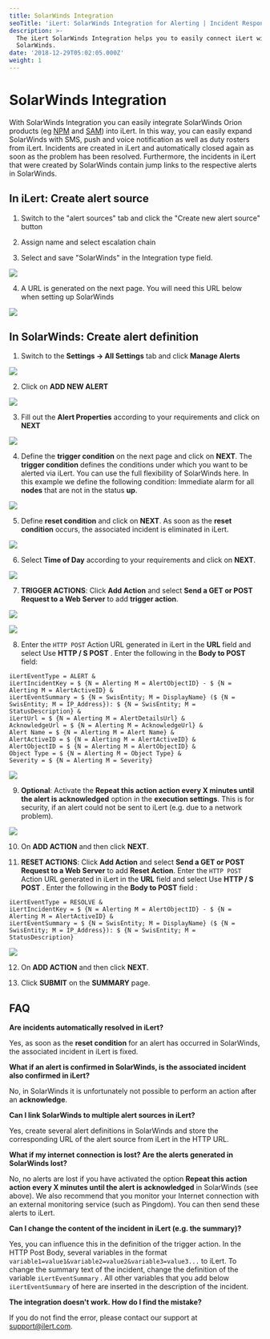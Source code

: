 ```yaml
---
title: SolarWinds Integration
seoTitle: 'iLert: SolarWinds Integration for Alerting | Incident Response | Uptime'
description: >-
  The iLert SolarWinds Integration helps you to easily connect iLert with
  SolarWinds.
date: '2018-12-29T05:02:05.000Z'
weight: 1
---
```


# SolarWinds Integration

With SolarWinds Integration you can easily integrate SolarWinds Orion products \(eg [NPM](https://www.solarwinds.com/network-performance-monitor) and [SAM](https://www.solarwinds.com/server-application-monitor)\) into iLert. In this way, you can easily expand SolarWinds with SMS, push and voice notification as well as duty rosters from iLert. Incidents are created in iLert and automatically closed again as soon as the problem has been resolved. Furthermore, the incidents in iLert that were created by SolarWinds contain jump links to the respective alerts in SolarWinds.

## In iLert: Create alert source <a id="create-alarm-source"></a>

1. Switch to the "alert sources" tab and click the "Create new alert source" button

2. Assign name and select escalation chain

3. Select and save "SolarWinds" in the Integration type field.

![](../.gitbook/assets/sw1.png)

4. A URL is generated on the next page. You will need this URL below when setting up SolarWinds

![](../.gitbook/assets/sw2.png)

## In SolarWinds: Create alert definition <a id="alert-definition"></a>

1. Switch to the **Settings → All Settings** tab and click **Manage Alerts**

![](../.gitbook/assets/sw3.png)

2. Click on **ADD NEW ALERT**

![](../.gitbook/assets/sw4.png)

3. Fill out the **Alert Properties** according to your requirements and click on **NEXT**

![](../.gitbook/assets/sw5.png)

4. Define the **trigger condition** on the next page and click on **NEXT**. The **trigger condition** defines the conditions under which you want to be alerted via iLert. You can use the full flexibility of SolarWinds here. In this example we define the following condition: Immediate alarm for all **nodes** that are not in the status **up**.

![](../.gitbook/assets/sw6.png)

5. Define **reset condition** and click on **NEXT**. As soon as the **reset condition** occurs, the associated incident is eliminated in iLert.

![](../.gitbook/assets/sw7.png)

6. Select **Time of Day** according to your requirements and click on **NEXT**.

![](../.gitbook/assets/sw8.png)

7. **TRIGGER ACTIONS**: Click **Add Action** and select **Send a GET or POST Request to a Web Server** to add **trigger action**.

![](../.gitbook/assets/sw9.png)

![](../.gitbook/assets/sw10.png)

8. Enter the `HTTP POST` Action URL generated in iLert in the **URL** field and select Use **HTTP / S POST** . Enter the following in the **Body to POST** field:

```text
iLertEventType = ALERT &
iLertIncidentKey = $ {N = Alerting M = AlertObjectID} - $ {N = Alerting M = AlertActiveID} &
iLertEventSummary = $ {N = SwisEntity; M = DisplayName} ($ {N = SwisEntity; M = IP_Address}): $ {N = SwisEntity; M = StatusDescription} &
iLertUrl = $ {N = Alerting M = AlertDetailsUrl} &
AcknowledgeUrl = $ {N = Alerting M = AcknowledgeUrl} &
Alert Name = $ {N = Alerting M = Alert Name} &
AlertActiveID = $ {N = Alerting M = AlertActiveID} &
AlertObjectID = $ {N = Alerting M = AlertObjectID} &
Object Type = $ {N = Alerting M = Object Type} &
Severity = $ {N = Alerting M = Severity}
```

![](../.gitbook/assets/sw11.png)

9. **Optional**: Activate the **Repeat this action action every X minutes until the alert is acknowledged** option in the **execution settings**. This is for security, if an alert could not be sent to iLert \(e.g. due to a network problem\).

![](../.gitbook/assets/sw12.png)

10. On **ADD ACTION** and  then click **NEXT**.

11. **RESET ACTIONS**:  Click **Add Action** and select **Send a GET or POST Request to a Web Server** to add **Reset Action**. Enter the `HTTP POST` Action URL generated in iLert in the **URL** field and select Use **HTTP / S POST** . Enter the following in the **Body to POST** field :

```text
iLertEventType = RESOLVE &
iLertIncidentKey = $ {N = Alerting M = AlertObjectID} - $ {N = Alerting M = AlertActiveID} &
iLertEventSummary = $ {N = SwisEntity; M = DisplayName} ($ {N = SwisEntity; M = IP_Address}): $ {N = SwisEntity; M = StatusDescription}
```

![](../.gitbook/assets/sw13.png)

12. On **ADD ACTION** and then click **NEXT**.

13. Click **SUBMIT** on the **SUMMARY** page.

## FAQ <a id="faq"></a>

**Are incidents automatically resolved in iLert?**

Yes, as soon as the **reset condition** for an alert has occurred in SolarWinds, the associated incident in iLert is fixed.

**What if an alert is confirmed in SolarWinds, is the associated incident also confirmed in iLert?**

No, in SolarWinds it is unfortunately not possible to perform an action after an **acknowledge**.

**Can I link SolarWinds to multiple alert sources in iLert?**

Yes, create several alert definitions in SolarWinds and store the corresponding URL of the alert source from iLert in the HTTP URL.

**What if my internet connection is lost? Are the alerts generated in SolarWinds lost?**

No, no alerts are lost if you have activated the option **Repeat this action action every X minutes until the alert is acknowledged** in SolarWinds \(see above\). We also recommend that you monitor your Internet connection with an external monitoring service \(such as Pingdom\). You can then send these alerts to iLert.

**Can I change the content of the incident in iLert \(e.g. the summary\)?**

Yes, you can influence this in the definition of the trigger action. In the HTTP Post Body, several variables in the format `variable1=value1&variable2=value2&variable3=value3...` to iLert. To change the summary text of the incident, change the definition of the variable `iLertEventSummary` . All other variables that you add below `iLertEventSummary` of here are inserted in the description of the incident.

**The integration doesn't work. How do I find the mistake?**

If you do not find the error, please contact our support at [support@ilert.com](mailto:support@ilert.com).

